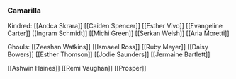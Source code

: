 ### Camarilla
Kindred:
[[Andca Skrara]]
[[Caiden Spencer]]
[[Esther Vivo]]
[[Evangeline Carter]]
[[Ingram Schmidt]]
[[Michi Green]]
[[Serkan Welsh]]
[[Aria Moretti]]


Ghouls:
[[Zeeshan Watkins]]
[[Ismaeel Ross]]
[[Ruby Meyer]]
[[Daisy Bowers]]
[[Esther Thomson]]
[[Jodie Saunders]]
[[Jermaine Bartlett]]




[[Ashwin Haines]]
[[Remi Vaughan]]
[[Prosper]]
